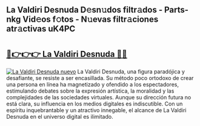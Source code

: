 ## La Valdiri Desnuda D𝚎sn𝚞dos filtr𝚊dos - Parts-nkg Vid𝚎os f𝚘tos - N𝚞evas filtr𝚊ciones atr𝚊ctivas uK4PC

# <h2><a href="http://mb6qro.tromn.icu/?c=La+Valdiri+Desnuda">🔗👉👉👉 La Valdiri Desnuda 🔗🔗</a></h2>

[![La Valdiri Desnuda nuevo](https://i.imgur.com/pEAQMta.gif)](http://mb6qro.tromn.icu/?c=La+Valdiri+Desnuda)
La Valdiri Desnuda, una figura paradójica y desafiante, se resiste a ser encasillada. Su método poco ortodoxo de crear una persona en línea ha magnetizado y ofendido a los espectadores, estimulando debates sobre la expresión artística, la moralidad y las complejidades de las sociedades virtuales. Aunque su dirección futura no está clara, su influencia en los medios digitales es indiscutible. Con un espíritu inquebrantable y un atractivo innegable, el alcance de La Valdiri Desnuda en el universo digital es ilimitado.
